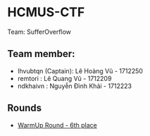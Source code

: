 # HCMUS-CTF

Team: SufferOverflow

## Team member:

- lhvubtqn (Captain): Lê Hoàng Vũ      - 1712250
- remtori           : Lê Quang Vũ      - 1712209
- ndkhaivn          : Nguyễn Đình Khải - 1712223

## Rounds

- [WarmUp Round - 6th place](./WarmUp/README.md)
